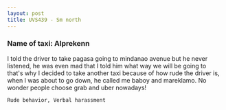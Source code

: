 ```yaml
---
layout: post
title: UVS439 - Sm north
---
```


### Name of taxi: Alprekenn

I told the driver to take pagasa going to mindanao avenue but he never listened, he was even mad that I told him what way we will be going to that's why I decided to take another taxi because of how rude the driver is, when I was about to go down, he called me baboy and mareklamo. No wonder people choose grab and uber nowadays!

```Rude behavior, Verbal harassment```
